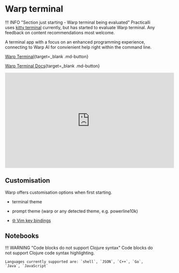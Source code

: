 # Warp terminal

!!! INFO "Section just starting - Warp terminal being evaluated"
    Practicalli uses [kitty terminal](kitty-terminal.md) currently, but has started to evaluate Warp terminal.  Any feedback on content recommendations most welcome.

A terminal app with a focus on an enhanced programming experience, connecting to Warp AI for convienient help right within the command line.

[Warp Terminal](https://www.warp.dev){target=_blank .md-button}

[Warp Terminal Docs](https://docs.warp.dev){target=_blank .md-button}

<p style="text-align:center">
  <iframe width="560" height="315" src="https://www.youtube.com/embed/Ab7tRyN62yI" title="YouTube video player" frameborder="0" allow="accelerometer; autoplay; clipboard-write; encrypted-media; gyroscope; picture-in-picture" allowfullscreen></iframe>
</p>

## Customisation

Warp offers customisation options when first starting.

- terminal theme
- prompt theme (warp or any detected theme, e.g. powerline10k)


- [:globe_with_meridians: Vim key bindings](https://docs.warp.dev/features/editor/vim)

## Notebooks

!!! WARNING "Code blocks do not support Clojure syntax"
    Code blocks do not support Clojure code syntax highlighting.

    Languages currently supported are: `shell`, `JSON`, `C++`, `Go`, `Java`, `JavaScript`
